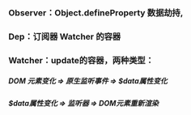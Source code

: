 <!--
 * @Author: luhongxuant
 * @Date: 2021-05-17 20:17:27
 * @LastEditors: luhongxuan
 * @LastEditTime: 2021-05-17 20:38:32
 * @Description: Do no edit
-->
### Observer：Object.defineProperty 数据劫持,

### Dep：订阅器 Watcher 的容器

### Watcher：update的容器，两种类型：
##### DOM 元素变化 => 原生监听事件 => $data属性变化 
##### $data属性变化 => 监听器 => DOM元素重新渲染